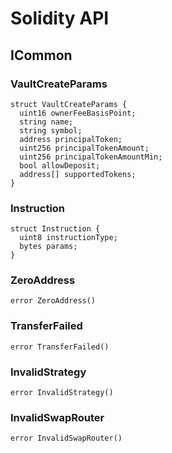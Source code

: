 # Solidity API

## ICommon

### VaultCreateParams

```solidity
struct VaultCreateParams {
  uint16 ownerFeeBasisPoint;
  string name;
  string symbol;
  address principalToken;
  uint256 principalTokenAmount;
  uint256 principalTokenAmountMin;
  bool allowDeposit;
  address[] supportedTokens;
}
```

### Instruction

```solidity
struct Instruction {
  uint8 instructionType;
  bytes params;
}
```

### ZeroAddress

```solidity
error ZeroAddress()
```

### TransferFailed

```solidity
error TransferFailed()
```

### InvalidStrategy

```solidity
error InvalidStrategy()
```

### InvalidSwapRouter

```solidity
error InvalidSwapRouter()
```


